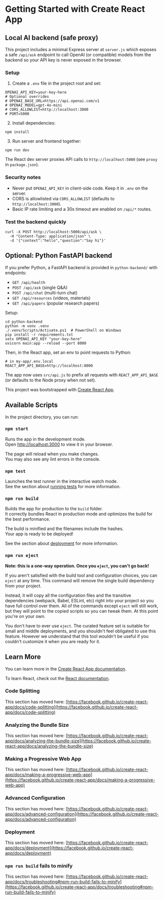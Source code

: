# Getting Started with Create React App
## Local AI backend (safe proxy)

This project includes a minimal Express server at `server.js` which exposes a safe `/api/ask` endpoint to call OpenAI (or compatible) models from the backend so your API key is never exposed in the browser.

### Setup

1. Create a `.env` file in the project root and set:

```
OPENAI_API_KEY=your-key-here
# Optional overrides
# OPENAI_BASE_URL=https://api.openai.com/v1
# OPENAI_MODEL=gpt-4o-mini
# CORS_ALLOWLIST=http://localhost:3000
# PORT=5000
```

2. Install dependencies:

```
npm install
```

3. Run server and frontend together:

```
npm run dev
```

The React dev server proxies API calls to `http://localhost:5000` (see `proxy` in `package.json`).

### Security notes

- Never put `OPENAI_API_KEY` in client-side code. Keep it in `.env` on the server.
- CORS is allowlisted via `CORS_ALLOWLIST` (defaults to `http://localhost:3000`).
- Basic IP rate limiting and a 30s timeout are enabled on `/api/*` routes.

### Test the backend quickly

```
curl -X POST http://localhost:5000/api/ask \
  -H "Content-Type: application/json" \
  -d '{"context":"hello","question":"Say hi"}'
```

## Optional: Python FastAPI backend

If you prefer Python, a FastAPI backend is provided in `python-backend/` with endpoints:
- `GET /api/health`
- `POST /api/ask` (single Q&A)
- `POST /api/chat` (multi-turn chat)
- `GET /api/resources` (videos, materials)
- `GET /api/papers` (popular research papers)

Setup:
```
cd python-backend
python -m venv .venv
./.venv/Scripts/Activate.ps1  # PowerShell on Windows
pip install -r requirements.txt
setx OPENAI_API_KEY "your-key-here"
uvicorn main:app --reload --port 8000
```

Then, in the React app, set an env to point requests to Python:

```
# in my-app/.env.local
REACT_APP_API_BASE=http://localhost:8000
```

The app now uses `src/api.js` to prefix all requests with `REACT_APP_API_BASE` (or defaults to the Node proxy when not set).


This project was bootstrapped with [Create React App](https://github.com/facebook/create-react-app).

## Available Scripts

In the project directory, you can run:

### `npm start`

Runs the app in the development mode.\
Open [http://localhost:3000](http://localhost:3000) to view it in your browser.

The page will reload when you make changes.\
You may also see any lint errors in the console.

### `npm test`

Launches the test runner in the interactive watch mode.\
See the section about [running tests](https://facebook.github.io/create-react-app/docs/running-tests) for more information.

### `npm run build`

Builds the app for production to the `build` folder.\
It correctly bundles React in production mode and optimizes the build for the best performance.

The build is minified and the filenames include the hashes.\
Your app is ready to be deployed!

See the section about [deployment](https://facebook.github.io/create-react-app/docs/deployment) for more information.

### `npm run eject`

**Note: this is a one-way operation. Once you `eject`, you can't go back!**

If you aren't satisfied with the build tool and configuration choices, you can `eject` at any time. This command will remove the single build dependency from your project.

Instead, it will copy all the configuration files and the transitive dependencies (webpack, Babel, ESLint, etc) right into your project so you have full control over them. All of the commands except `eject` will still work, but they will point to the copied scripts so you can tweak them. At this point you're on your own.

You don't have to ever use `eject`. The curated feature set is suitable for small and middle deployments, and you shouldn't feel obligated to use this feature. However we understand that this tool wouldn't be useful if you couldn't customize it when you are ready for it.

## Learn More

You can learn more in the [Create React App documentation](https://facebook.github.io/create-react-app/docs/getting-started).

To learn React, check out the [React documentation](https://reactjs.org/).

### Code Splitting

This section has moved here: [https://facebook.github.io/create-react-app/docs/code-splitting](https://facebook.github.io/create-react-app/docs/code-splitting)

### Analyzing the Bundle Size

This section has moved here: [https://facebook.github.io/create-react-app/docs/analyzing-the-bundle-size](https://facebook.github.io/create-react-app/docs/analyzing-the-bundle-size)

### Making a Progressive Web App

This section has moved here: [https://facebook.github.io/create-react-app/docs/making-a-progressive-web-app](https://facebook.github.io/create-react-app/docs/making-a-progressive-web-app)

### Advanced Configuration

This section has moved here: [https://facebook.github.io/create-react-app/docs/advanced-configuration](https://facebook.github.io/create-react-app/docs/advanced-configuration)

### Deployment

This section has moved here: [https://facebook.github.io/create-react-app/docs/deployment](https://facebook.github.io/create-react-app/docs/deployment)

### `npm run build` fails to minify

This section has moved here: [https://facebook.github.io/create-react-app/docs/troubleshooting#npm-run-build-fails-to-minify](https://facebook.github.io/create-react-app/docs/troubleshooting#npm-run-build-fails-to-minify)
